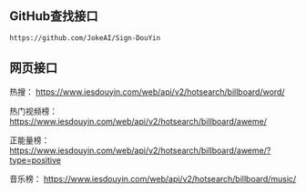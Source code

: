 ## GitHub查找接口
    https://github.com/JokeAI/Sign-DouYin


## 网页接口

热搜：
https://www.iesdouyin.com/web/api/v2/hotsearch/billboard/word/

热门视频榜：
https://www.iesdouyin.com/web/api/v2/hotsearch/billboard/aweme/

正能量榜：
https://www.iesdouyin.com/web/api/v2/hotsearch/billboard/aweme/?type=positive


音乐榜：
https://www.iesdouyin.com/web/api/v2/hotsearch/billboard/music/

